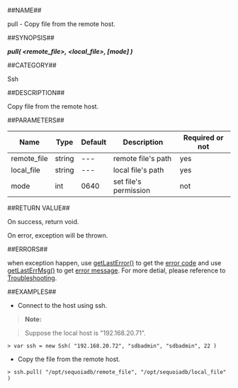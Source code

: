 
##NAME##

pull - Copy file from the remote host.

##SYNOPSIS##

***pull( \<remote_file\>, \<local_file\>, \[mode\] )***

##CATEGORY##

Ssh

##DESCRIPTION##

Copy file from the remote host.

##PARAMETERS##

| Name        | Type   | Default | Description           | Required or not |
| ----------- | ------ | ------- | --------------------- | --------------- |
| remote_file | string | ---     | remote file's path    | yes             |
| local_file  | string | ---     | local file's path     | yes             |
| mode        | int    | 0640    | set file's permission | not             |

##RETURN VALUE##

On success, return void.

On error, exception will be thrown.

##ERRORS##

when exception happen, use [getLastError()](manual/Manual/Sequoiadb_command/Global/getLastError.md) to get the [error code](manual/Manual/Sequoiadb_error_code.md)  and use [getLastErrMsg()](manual/Manual/Sequoiadb_command/Global/getLastErrMsg.md) to get [error message](manual/Manual/Sequoiadb_command/Global/getLastErrMsg.md). For more detial, please  reference to [Troubleshooting](manual/FAQ/faq_sdb.md).

##EXAMPLES##

* Connect to the host using ssh.

>**Note:**

>Suppose the local host is "192.168.20.71".

```lang-javascript
> var ssh = new Ssh( "192.168.20.72", "sdbadmin", "sdbadmin", 22 )
```

* Copy the file from the remote host.

```lang-javascript
> ssh.pull( "/opt/sequoiadb/remote_file", "/opt/sequoiadb/local_file" )
```